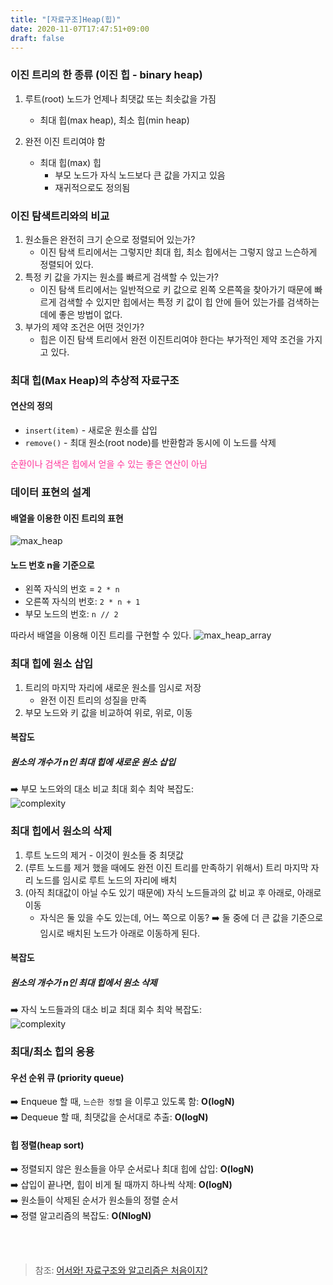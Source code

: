 ```yaml
---
title: "[자료구조]Heap(힙)"
date: 2020-11-07T17:47:51+09:00
draft: false
---
```

### 이진 트리의 한 종류 (이진 힙 - binary heap)

1. 루트(root) 노드가 언제나 최댓값 또는 최솟값을 가짐
   - 최대 힙(max heap), 최소 힙(min heap)

2. 완전 이진 트리여야 함
   * 최대 힙(max) 힙
     * 부모 노드가 자식 노드보다 큰 값을 가지고 있음
     * 재귀적으로도 정의됨

### 이진 탐색트리와의 비교

1. 원소들은 완전히 크기 순으로 정렬되어 있는가?
   * 이진 탐색 트리에서는 그렇지만 최대 힙, 최소 힙에서는 그렇지 않고 느슨하게 정렬되어 있다.
2. 특정 키 값을 가지는 원소를 빠르게 검색할 수 있는가?
   * 이진 탐색 트리에서는 일반적으로 키 값으로 왼쪽 오른쪽을 찾아가기 때문에 빠르게 검색할 수 있지만 힙에서는 특정 키 값이 힙 안에 들어 있는가를 검색하는데에 좋은 방법이 없다.
3. 부가의 제약 조건은 어떤 것인가?
   * 힙은 이진 탐색 트리에서 완전 이진트리여야 한다는 부가적인 제약 조건을 가지고 있다.

### 최대 힙(Max Heap)의 추상적 자료구조

#### 연산의 정의

* `insert(item)` - 새로운 원소를 삽입
* `remove()` - 최대 원소(root node)를 반환함과 동시에 이 노드를 삭제

<p style="color: rgb(255, 51, 153);">순환이나 검색은 힙에서 얻을 수 있는 좋은 연산이 아님</p>

### 데이터 표현의 설계

#### 배열을 이용한 이진 트리의 표현
![max_heap](/images/2020/11/max_heap.jpeg)

#### 노드 번호 n을 기준으로
* 왼쪽 자식의 번호 = `2 * n`   
* 오른쪽 자식의 번호: `2 * n + 1`   
* 부모 노드의 번호: `n // 2`   

따라서 배열을 이용해 이진 트리를 구현할 수 있다.
![max_heap_array](/images/2020/11/max_heap_array.png)   

### 최대 힙에 원소 삽입

1. 트리의 마지막 자리에 새로운 원소를 임시로 저장
   * 완전 이진 트리의 성질을 만족
2. 부모 노드와 키 값을 비교하여 위로, 위로, 이동

#### 복잡도

##### 원소의 개수가 n인 최대 힙에 새로운 원소 삽입
➡️ 부모 노드와의 대소 비교 최대 회수 최악 복잡도:   
![complexity](/images/2020/11/complexity.jpeg)

### 최대 힙에서 원소의 삭제

1. 루트 노드의 제거 - 이것이 원소들 중 최댓값
2. (루트 노드를 제거 했을 때에도 완전 이진 트리를 만족하기 위해서) 트리 마지막 자리 노드를 임시로 루트 노드의 자리에 배치
3. (아직 최대값이 아닐 수도 있기 때문에) 자식 노드들과의 값 비교 후 아래로, 아래로 이동
   * 자식은 둘 있을 수도 있는데, 어느 쪽으로 이동?
    ➡️ 둘 중에 더 큰 값을 기준으로 임시로 배치된 노드가 아래로 이동하게 된다.

#### 복잡도

##### 원소의 개수가 n인 최대 힙에서 원소 삭제
➡️ 자식 노드들과의 대소 비교 최대 회수 최악 복잡도:   
![complexity](/images/2020/11/complexity.jpeg)

### 최대/최소 힙의 응용

#### 우선 순위 큐 (priority queue)   
➡️ Enqueue 할 때, `느슨한 정렬` 을 이루고 있도록 함: **O(logN)**   
➡️ Dequeue 할 때, 최댓값을 순서대로 추출: **O(logN)**   

#### 힙 정렬(heap sort)   
➡️ 정렬되지 않은 원소들을 아무 순서로나 최대 힙에 삽입: **O(logN)**   
➡️ 삽입이 끝나면, 힙이 비게 될 때까지 하나씩 삭제: **O(logN)**   
➡️ 원소들이 삭제된 순서가 원소들의 정렬 순서   
➡️ 정렬 알고리즘의 복잡도: **O(NlogN)**   

<br>
<br>

>참조: [어서와! 자료구조와 알고리즘은 처음이지?](https://programmers.co.kr/learn/courses/57)